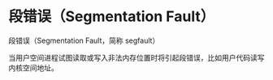 # 段错误（Segmentation Fault）

段错误（Segmentation Fault，简称 segfault）

当用户空间进程试图读取或写入非法内存位置时将引起段错误，比如用户代码读写内核空间地址。